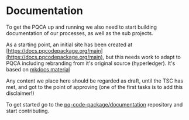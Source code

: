 [//]: # (SPDX-License-Identifier: CC-BY-4.0)
# Documentation

To get the PQCA up and running we also need to start building documentation of our processes, as well as the sub projects.


As a starting point, an initial site has been created at [https://docs.pqcodepackage.org/main](https://docs.pqcodepackage.org/main), but this needs work to adapt to PQCA including rebranding from it's original source (hyperledger). It's based on [mkdocs material](https://squidfunk.github.io/mkdocs-material/)

Any content we place here should be regarded as draft, until the TSC has met, and got to the point of approving (one of the first tasks is to add this disclaimer!)

To get started go to the [pq-code-package/documentation](https://github.com/pq-code-package/documentation) repository and start contributing.



